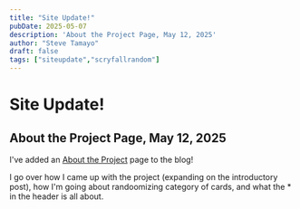 ```yaml
---
title: "Site Update!"
pubDate: 2025-05-07
description: 'About the Project Page, May 12, 2025'
author: "Steve Tamayo"
draft: false
tags: ["siteupdate","scryfallrandom"]
---
```

# Site Update!
## About the Project Page, May 12, 2025

I've added an [About the Project](https://stamayodesign.github.io/scryfall-random-sketch-commander/html/about.html) page to the blog!

I go over how I came up with the project (expanding on the introductory post), how I'm going about randoomizing category of cards, and what the * in the header is all about.
